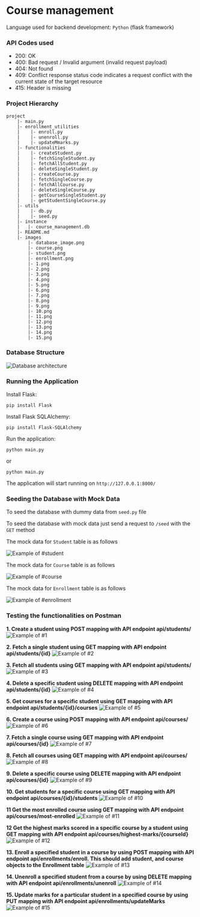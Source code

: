 # Course management

Language used for backend development: `Python` (flask framework)

### API Codes used

- 200: OK
- 400: Bad request / Invalid argument (invalid request payload)
- 404: Not found
- 409: Conflict response status code indicates a request conflict with the current state of the target resource
- 415: Header is missing

### Project Hierarchy

```
project
    |- main.py
    |- enrollment_utilities
    |    |- enroll.py
    |    |- unenroll.py
    |    |- updateMmarks.py
    |- functionalities
    |    |- createStudent.py
    |    |- fetchSingleStudent.py
    |    |- fetchAllStudent.py
    |    |- deleteSingleStudent.py
    |    |- createCourse.py
    |    |- fetchSingleCourse.py
    |    |- fetchAllCourse.py
    |    |- deleteSingleCourse.py
    |    |- getCourseSingleStudent.py
    |    |- getStudentSingleCourse.py
    |- utils
    |    |- db.py
    |    |- seed.py
    |- instance
    |   |- course_management.db
    |- README.md
    |- images
        |- database_image.png
        |- course.png
        |- student.png
        |- enrollment.png
        |- 1.png
        |- 2.png
        |- 3.png
        |- 4.png
        |- 5.png
        |- 6.png
        |- 7.png
        |- 8.png
        |- 9.png
        |- 10.png
        |- 11.png
        |- 12.png
        |- 13.png
        |- 14.png
        |- 15.png
```

### Database Structure
![Database architecture](images/database_image.png)

### Running the Application
Install Flask:
```
pip install Flask
```
Install Flask SQLAlchemy:
```
pip install Flask-SQLAlchemy
```
Run the application:
```
python main.py
```
or
```
python main.py
```
The application will start running on `http://127.0.0.1:8000/`

### Seeding the Database with Mock Data
To seed the database with dummy data from `seed.py` file

To seed the database with mock data just send a request to `/seed` with the `GET` method

The mock data for `Student` table is as follows

![Example of #student](images/student.png)

The mock data for `Course` table is as follows

![Example of #course](images/course.png)

The mock data for `Enrollment` table is as follows

![Example of #enrollment](images/enrollment.png)

### Testing the functionalities on Postman
**1. Create a student using POST mapping with API endpoint api/students/**
![Example of #1](images/1.png)

**2. Fetch a single student using GET mapping with API endpoint api/students/{id}**
![Example of #2](images/2.png)

**3. Fetch all students using GET mapping with API endpoint api/students/**
![Example of #3](images/3.png)

**4. Delete a specific student using DELETE mapping with API endpoint api/students/{id}**
![Example of #4](images/4.png)

**5. Get courses for a specific student using GET mapping with API endpoint api/students/{id}/courses**
![Example of #5](images/5.png)

**6. Create a course using POST mapping with API endpoint api/courses/**
![Example of #6](images/6.png)

**7. Fetch a single course using GET mapping with API endpoint api/courses/{id}**
![Example of #7](images/7.png)

**8. Fetch all courses using GET mapping with API endpoint api/courses/**
![Example of #8](images/8.png)

**9. Delete a specific course using DELETE mapping with API endpoint api/courses/{id}**
![Example of #9](images/9.png)

**10. Get students for a specific course using GET mapping with API endpoint api/courses/{id}/students**
![Example of #10](images/10.png)

**11 Get the most enrolled course using GET mapping with API endpoint api/courses/most-enrolled**
![Example of #11](images/11.png)

**12 Get the highest marks scored in a specific course by a student using GET mapping with API endpoint api/courses/highest-marks/{courseId}**
![Example of #12](images/12.png)

**13. Enroll a specified student in a course by using POST mapping with API endpoint api/enrollments/enroll. This should add student, and course objects to the Enrollment table**
![Example of #13](images/13.png)

**14. Unenroll a specified student from a course by using DELETE mapping with API endpoint api/enrollments/unenroll**
![Example of #14](images/14.png)

**15. Update marks for a particular student in a specified course by using PUT mapping with API endpoint api/enrollments/updateMarks**
![Example of #15](images/15.png)